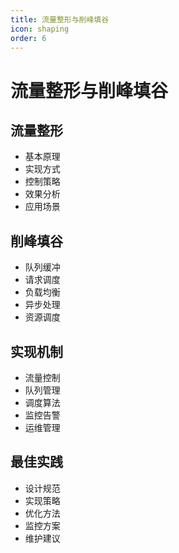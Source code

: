 ```yaml
---
title: 流量整形与削峰填谷
icon: shaping
order: 6
---
```


# 流量整形与削峰填谷

## 流量整形
- 基本原理
- 实现方式
- 控制策略
- 效果分析
- 应用场景

## 削峰填谷
- 队列缓冲
- 请求调度
- 负载均衡
- 异步处理
- 资源调度

## 实现机制
- 流量控制
- 队列管理
- 调度算法
- 监控告警
- 运维管理

## 最佳实践
- 设计规范
- 实现策略
- 优化方法
- 监控方案
- 维护建议
